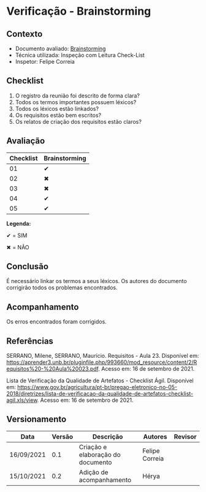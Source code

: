 # Verificação - Brainstorming

## Contexto
* Documento avaliado: <a href="https://requisitos-de-software.github.io/2021.1-MetroDF/Elicitacao/brainstorming/">Brainstorming</a>
* Técnica utilizada: Inspeção com Leitura Check-List
* Inspetor: Felipe Correia

## Checklist

01. O registro da reunião foi descrito de forma clara?
02. Todos os termos importantes possuem léxicos?
03. Todos os léxicos estão linkados?
04. Os requisitos estão bem escritos?
05. Os relatos de criação dos requisitos estão claros?


## Avaliação


|  Checklist | Brainstorming |  
| ---------- | ------------- |
|     01     |     ✔         |              
|     02     |     ✖         |       
|     03     |     ✖         |      
|     04     |     ✔         |       
|     05     |     ✔         |      

**Legenda:**

✔ = SIM 

✖ = NÃO

## Conclusão
É necessário linkar os termos a seus léxicos. Os autores do documento corrigirão todos os problemas encontrados.

## Acompanhamento
Os erros encontrados foram corrigidos.


## Referências

SERRANO, Milene, SERRANO, Maurício. Requisitos - Aula 23. Disponível em: <https://aprender3.unb.br/pluginfile.php/993660/mod_resource/content/2/Requisitos%20-%20Aula%20023.pdf>. Acesso em: 16 de setembro de 2021.

Lista de Verificação da Qualidade de Artefatos - Checklist Ágil. Disponível em: <https://www.gov.br/agricultura/pt-br/pregao-eletronico-no-05-2018/diretrizes/lista-de-verificacao-da-qualidade-de-artefatos-checklist-agil.xls/view>.  Acesso em: 16 de setembro de 2021.

## Versionamento

| Data       | Versão | Descrição                                       | Autores          | Revisor          |
| ---------- | ------ | ---------------------------------------------   | ---------------- | ---------------- |
| 16/09/2021 |  0.1   | Criação e elaboração do documento               | Felipe Correia   |                  |
| 15/10/2021 |  0.2   | Adição de acompanhamento               | Hérya   |                  |


